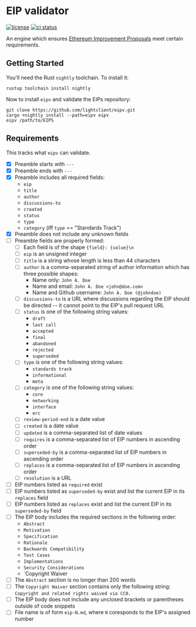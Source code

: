 # EIP validator

[![license](https://img.shields.io/badge/license-MIT%2FApache--2.0-blue)](https://github.com/lightclient/eipv)
[![ci status](https://github.com/lightclient/eipv/workflows/ci/badge.svg)](https://github.com/lightclient/eipv/actions)

An engine which ensures [Ethereum Improvement
Proposals](https://eips.ethereum.org) meet certain requirements.

## Getting Started

You'll need the Rust `nightly` toolchain. To install it:

```console
rustup toolchain install nightly
```

Now to install `eipv` and validate the EIPs repository:

```console
git clone https://github.com/lightclient/eipv.git
cargo +nightly install --path=eipv eipv
eipv /path/to/EIPS
```

## Requirements

This tracks what `eipv` can validate.

- [x] Preamble starts with `---`
- [x] Preamble ends with `---`
- [x] Preamble includes all required fields:
    - `eip`
    - `title`
    - `author`
    - `discussions-to`
    - `created`
    - `status`
    - `type`
    - `category` (iff `type` == "Standards Track")
- [x] Preamble does not include any unknown fields
- [ ] Preamble fields are properly formed:
    - [ ] Each field is of the shape `{field}: {value}\n`
    - [ ] `eip` is an unsigned integer
    - [ ] `title` is a string whose length is less than 44 characters
    - [ ] `author` is a comma-separated string of author information which has
      three possible shapes:
        - Name only: `John A. Doe`
        - Name and email: `John A. Doe <john@doe.com>`
        - Name and Github username: `John A. Doe (@johndoe)`
    - [ ] `discussions-to` is a URL where discussions regarding the EIP should be
      directed -- it cannot point to the EIP's pull request URL
    - [ ] `status` is one of the following string values:
        - `draft`
        - `last call`
        - `accepted`
        - `final`
        - `abandoned`
        - `rejected`
        - `superseded`
    - [ ] `type` is one of the following string values:
        - `standards track`
        - `informational`
        - `meta`
    - [ ] `category` is one of the following string values:
        - `core`
        - `networking`
        - `interface`
        - `erc`
    - [ ] `review-period-end` is a date value 
    - [ ] `created` is a date value 
    - [ ] `updated` is a comma-separated list of date values
    - [ ] `requires` is a comma-separated list of EIP numbers in ascending order
    - [ ] `superseded-by` is a comma-separated list of EIP numbers in ascending order
    - [ ] `replaces` is a comma-separated list of EIP numbers in ascending order
    - [ ] `resolution` is a URL
- [ ] EIP numbers listed as `required` exist
- [ ] EIP numbers listed as `superseded-by` exist and list the current EIP in
  its `replaces` field
- [ ] EIP numbers listed as `replaces` exist and list the current EIP in its
  `superseded-by` field
- [ ] The EIP body includes the required sections in the following order:
    - `Abstract`
    - `Motivation`
    - `Specification`
    - `Rationale`
    - `Backwards Compatibility`
    - `Test Cases`
    - `Implementations`
    - `Security Considerations`
    - `Copyright Waiver
- [ ] The `Abstract` section is no longer than 200 words
- [ ] The `Copyright Waiver` section contains only the following string:
  `Copyright and related rights waived via CC0.`
- [ ] The EIP body does not include any unclosed brackets or parentheses
  outside of code snippets
- [ ] File name is of form `eip-N.md`, where `N` coresponds to the EIP's assigned number
